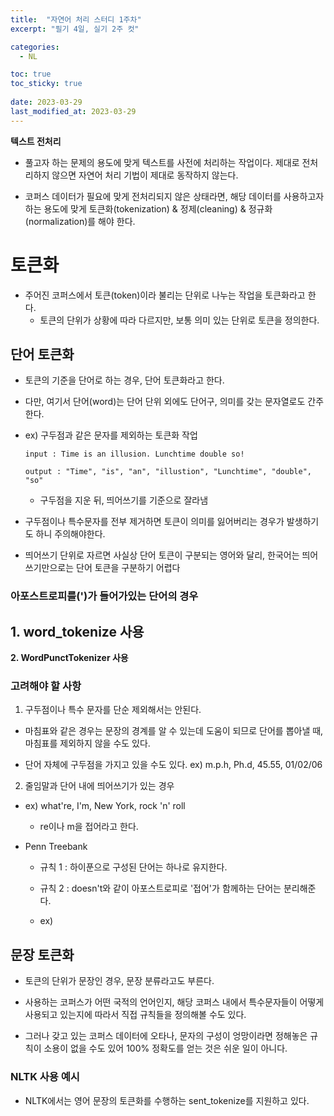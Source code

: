 ```yaml
---
title:  "자연어 처리 스터디 1주차"
excerpt: "필기 4일, 실기 2주 컷"

categories:
  - NL

toc: true
toc_sticky: true
 
date: 2023-03-29
last_modified_at: 2023-03-29
---
```



**텍스트 전처리**
- 풀고자 하는 문제의 용도에 맞게 텍스트를 사전에 처리하는 작업이다. 제대로 전처리하지 않으면 자연어 처리 기법이 제대로 동작하지 않는다.

- 코퍼스 데이터가 필요에 맞게 전처리되지 않은 상태라면, 해당 데이터를 사용하고자 하는 용도에 맞게 토큰화(tokenization) & 정제(cleaning) & 정규화(normalization)를 해야 한다. 


# 토큰화

- 주어진 코퍼스에서 토큰(token)이라 불리는 단위로 나누는 작업을 토큰화라고 한다. 
    - 토큰의 단위가 상황에 따라 다르지만, 보통 의미 있는 단위로 토큰을 정의한다.



## 단어 토큰화
- 토큰의 기준을 단어로 하는 경우, 단어 토큰화라고 한다. 
- 다만, 여기서 단어(word)는 단어 단위 외에도 단어구, 의미를 갖는 문자열로도 간주한다.
- ex) 구두점과 같은 문자를 제외하는 토큰화 작업
    ```
    input : Time is an illusion. Lunchtime double so!

    output : "Time", "is", "an", "illustion", "Lunchtime", "double", "so"
    ```
    - 구두점을 지운 뒤, 띄어쓰기를 기준으로 잘라냄

- 구두점이나 특수문자를 전부 제거하면 토큰이 의미를 잃어버리는 경우가 발생하기도 하니 주의해야한다.

- 띄어쓰기 단위로 자르면 사실상 단어 토큰이 구분되는 영어와 달리, 한국어는 띄어쓰기만으로는 단어 토큰을 구분하기 어렵다


### 아포스트로피를(')가 들어가있는 단어의 경우


**1. word_tokenize 사용**
- 


**2. WordPunctTokenizer 사용**


### 고려해야 할 사항

1) 구두점이나 특수 문자를 단순 제외해서는 안된다.
- 마침표와 같은 경우는 문장의 경계를 알 수 있는데 도움이 되므로 단어를 뽑아낼 때, 마침표를 제외하지 않을 수도 있다.

- 단어 자체에 구두점을 가지고 있을 수도 있다.
    ex) m.p.h, Ph.d, 45.55, 01/02/06

2) 줄임말과 단어 내에 띄어쓰기가 있는 경우
- ex) what're, I'm, New York,  rock 'n' roll
    - re이나 m을 접어라고 한다. 

- Penn Treebank
    - 규칙 1 : 하이푼으로 구성된 단어는 하나로 유지한다.
    - 규칙 2 :  doesn't와 같이 아포스트로피로 '접어'가 함께하는 단어는 분리해준다.

    - ex)



## 문장 토큰화
- 토큰의 단위가 문장인 경우, 문장 분류라고도 부른다.
- 사용하는 코퍼스가 어떤 국적의 언어인지, 해당 코퍼스 내에서 특수문자들이 어떻게 사용되고 있는지에 따라서 직접 규칙들을 정의해볼 수도 있다.

- 그러나 갖고 있는 코퍼스 데이터에 오타나, 문자의 구성이 엉망이라면 정해놓은 규칙이 소용이 없을 수도 있어 100% 정확도를 얻는 것은 쉬운 일이 아니다. 


### NLTK 사용 예시

- NLTK에서는 영어 문장의 토큰화를 수행하는 sent_tokenize를 지원하고 있다.



